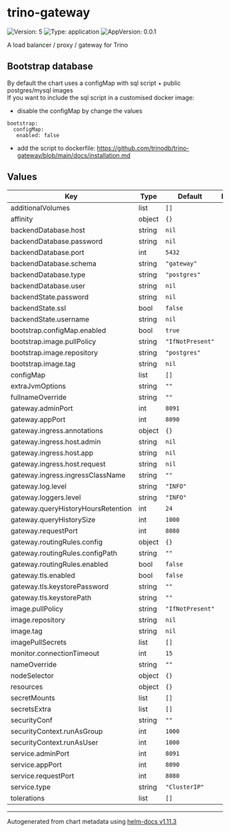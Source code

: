 # trino-gateway

![Version: 5](https://img.shields.io/badge/Version-5-informational?style=flat-square) ![Type: application](https://img.shields.io/badge/Type-application-informational?style=flat-square) ![AppVersion: 0.0.1](https://img.shields.io/badge/AppVersion-0.0.1-informational?style=flat-square)

A load balancer / proxy / gateway for Trino


## Bootstrap database

By default the chart uses a configMap with sql script + public postgres/mysql images <br />
If you want to include the sql script in a customised docker image:

- disable the configMap by change the values

```
bootstrap:
  configMap:
   enabled: false
```

- add the script to dockerfile: https://github.com/trinodb/trino-gateway/blob/main/docs/installation.md

## Values

| Key | Type | Default | Description |
|-----|------|---------|-------------|
| additionalVolumes | list | `[]` |  |
| affinity | object | `{}` |  |
| backendDatabase.host | string | `nil` |  |
| backendDatabase.password | string | `nil` |  |
| backendDatabase.port | int | `5432` |  |
| backendDatabase.schema | string | `"gateway"` |  |
| backendDatabase.type | string | `"postgres"` |  |
| backendDatabase.user | string | `nil` |  |
| backendState.password | string | `nil` |  |
| backendState.ssl | bool | `false` |  |
| backendState.username | string | `nil` |  |
| bootstrap.configMap.enabled | bool | `true` |  |
| bootstrap.image.pullPolicy | string | `"IfNotPresent"` |  |
| bootstrap.image.repository | string | `"postgres"` |  |
| bootstrap.image.tag | string | `nil` |  |
| configMap | list | `[]` |  |
| extraJvmOptions | string | `""` |  |
| fullnameOverride | string | `""` |  |
| gateway.adminPort | int | `8091` |  |
| gateway.appPort | int | `8090` |  |
| gateway.ingress.annotations | object | `{}` |  |
| gateway.ingress.host.admin | string | `nil` |  |
| gateway.ingress.host.app | string | `nil` |  |
| gateway.ingress.host.request | string | `nil` |  |
| gateway.ingress.ingressClassName | string | `""` |  |
| gateway.log.level | string | `"INFO"` |  |
| gateway.loggers.level | string | `"INFO"` |  |
| gateway.queryHistoryHoursRetention | int | `24` |  |
| gateway.queryHistorySize | int | `1000` |  |
| gateway.requestPort | int | `8080` |  |
| gateway.routingRules.config | object | `{}` |  |
| gateway.routingRules.configPath | string | `""` |  |
| gateway.routingRules.enabled | bool | `false` |  |
| gateway.tls.enabled | bool | `false` |  |
| gateway.tls.keystorePassword | string | `""` |  |
| gateway.tls.keystorePath | string | `""` |  |
| image.pullPolicy | string | `"IfNotPresent"` |  |
| image.repository | string | `nil` |  |
| image.tag | string | `nil` |  |
| imagePullSecrets | list | `[]` |  |
| monitor.connectionTimeout | int | `15` |  |
| nameOverride | string | `""` |  |
| nodeSelector | object | `{}` |  |
| resources | object | `{}` |  |
| secretMounts | list | `[]` |  |
| secretsExtra | list | `[]` |  |
| securityConf | string | `""` |  |
| securityContext.runAsGroup | int | `1000` |  |
| securityContext.runAsUser | int | `1000` |  |
| service.adminPort | int | `8091` |  |
| service.appPort | int | `8090` |  |
| service.requestPort | int | `8080` |  |
| service.type | string | `"ClusterIP"` |  |
| tolerations | list | `[]` |  |

----------------------------------------------
Autogenerated from chart metadata using [helm-docs v1.11.3](https://github.com/norwoodj/helm-docs/releases/v1.11.3)
